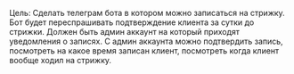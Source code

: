 Цель: Сделать телеграм бота в котором можно записаться на стрижку. Бот будет переспрашивать подтверждение клиента за сутки до стрижки. Должен быть админ аккаунт на который приходят уведомления о записях. С админ аккаунта можно подтвердить запись, посмотреть на какое время записан клиент, посмотреть когда клиент вообще ходил на стрижку.